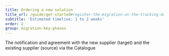 ```yaml
---
title: Ordering a new solution
title_url: /guide/get-started#register-the-migration-on-the-tracking-database
subtitle: 'Estimated timeline: 1 to 2 weeks'
order: 2
group: migration-key-phases
---
```

<!-- [UPLIFT] changed title from 'procurement' to 'Ordering a new solution' -->
<!-- [GAP] We will need to replace 'Procurement' with 'Ordering a new system' or similar -->
The notification and agreement with the new supplier (target) and the existing supplier (source) via the Catalogue
<!-- [GAP] Need to add details that explain how to manage procurement notifications via the Catalogue -->
